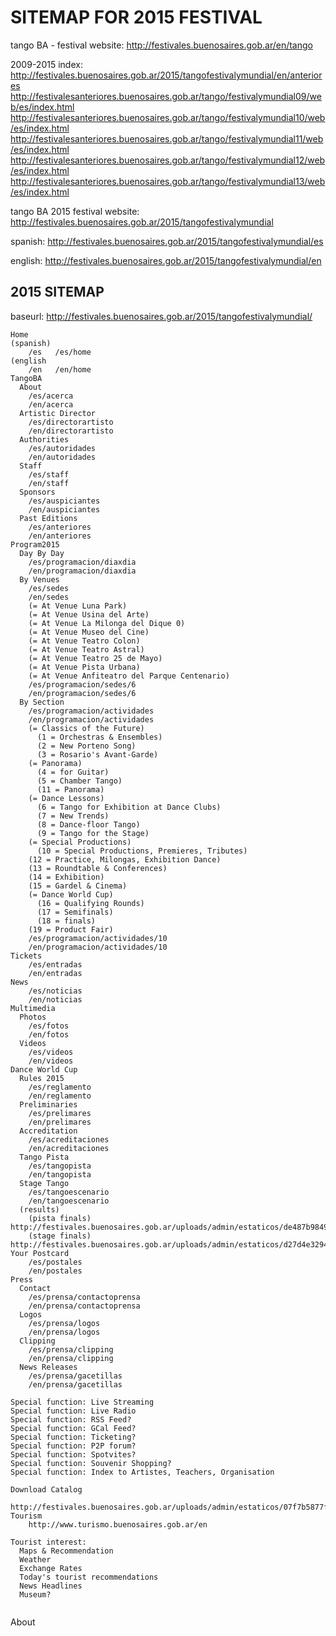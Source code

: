 SITEMAP FOR 2015 FESTIVAL
================================

tango BA - festival website:
http://festivales.buenosaires.gob.ar/en/tango

2009-2015 index:
http://festivales.buenosaires.gob.ar/2015/tangofestivalymundial/en/anteriores
http://festivalesanteriores.buenosaires.gob.ar/tango/festivalymundial09/web/es/index.html
http://festivalesanteriores.buenosaires.gob.ar/tango/festivalymundial10/web/es/index.html
http://festivalesanteriores.buenosaires.gob.ar/tango/festivalymundial11/web/es/index.html
http://festivalesanteriores.buenosaires.gob.ar/tango/festivalymundial12/web/es/index.html
http://festivalesanteriores.buenosaires.gob.ar/tango/festivalymundial13/web/es/index.html

tango BA 2015 festival website:
http://festivales.buenosaires.gob.ar/2015/tangofestivalymundial

spanish:
http://festivales.buenosaires.gob.ar/2015/tangofestivalymundial/es

english:
http://festivales.buenosaires.gob.ar/2015/tangofestivalymundial/en

## 2015 SITEMAP

baseurl: http://festivales.buenosaires.gob.ar/2015/tangofestivalymundial/

```
Home
(spanish)
    /es   /es/home
(english
    /en   /en/home
TangoBA
  About    
    /es/acerca
    /en/acerca
  Artistic Director
    /es/directorartisto
    /en/directorartisto
  Authorities
    /es/autoridades
    /en/autoridades
  Staff
    /es/staff
    /en/staff
  Sponsors
    /es/auspiciantes
    /en/auspiciantes
  Past Editions
    /es/anteriores
    /en/anteriores
Program2015
  Day By Day
    /es/programacion/diaxdia
    /en/programacion/diaxdia
  By Venues
    /es/sedes
    /en/sedes
    (= At Venue Luna Park)
    (= At Venue Usina del Arte)
    (= At Venue La Milonga del Dique 0)
    (= At Venue Museo del Cine)
    (= At Venue Teatro Colon)
    (= At Venue Teatro Astral)
    (= At Venue Teatro 25 de Mayo)
    (= At Venue Pista Urbana)
    (= At Venue Anfiteatro del Parque Centenario)
    /es/programacion/sedes/6 
    /en/programacion/sedes/6 
  By Section
    /es/programacion/actividades
    /en/programacion/actividades
    (= Classics of the Future)
      (1 = Orchestras & Ensembles)
      (2 = New Porteno Song)
      (3 = Rosario's Avant-Garde)
    (= Panorama)
      (4 = for Guitar)
      (5 = Chamber Tango)
      (11 = Panorama)
    (= Dance Lessons)  
      (6 = Tango for Exhibition at Dance Clubs)
      (7 = New Trends)
      (8 = Dance-floor Tango)
      (9 = Tango for the Stage)
    (= Special Productions)
      (10 = Special Productions, Premieres, Tributes)  
    (12 = Practice, Milongas, Exhibition Dance)
    (13 = Roundtable & Conferences)
    (14 = Exhibition)
    (15 = Gardel & Cinema)
    (= Dance World Cup)    
      (16 = Qualifying Rounds)
      (17 = Semifinals)
      (18 = finals)
    (19 = Product Fair)
    /es/programacion/actividades/10
    /en/programacion/actividades/10
Tickets
    /es/entradas
    /en/entradas
News
    /es/noticias
    /en/noticias
Multimedia
  Photos
    /es/fotos
    /en/fotos
  Videos
    /es/videos
    /en/videos
Dance World Cup
  Rules 2015
    /es/reglamento
    /en/reglamento
  Preliminaries
    /es/prelimares
    /en/prelimares
  Accreditation
    /es/acreditaciones
    /en/acreditaciones
  Tango Pista
    /es/tangopista
    /en/tangopista
  Stage Tango
    /es/tangoescenario
    /en/tangoescenario
  (results)
    (pista finals) http://festivales.buenosaires.gob.ar/uploads/admin/estaticos/de487b98490d8989db6054ff724e3e0d.pdf
    (stage finals) http://festivales.buenosaires.gob.ar/uploads/admin/estaticos/d27d4e32946526aa5b7a32afe22a1911.pdf
Your Postcard
    /es/postales
    /en/postales
Press
  Contact
    /es/prensa/contactoprensa
    /en/prensa/contactoprensa
  Logos
    /es/prensa/logos
    /en/prensa/logos
  Clipping
    /es/prensa/clipping
    /en/prensa/clipping
  News Releases
    /es/prensa/gacetillas
    /en/prensa/gacetillas

Special function: Live Streaming
Special function: Live Radio
Special function: RSS Feed?
Special function: GCal Feed?
Special function: Ticketing?
Special function: P2P forum?
Special function: Spotvites?
Special function: Souvenir Shopping?
Special function: Index to Artistes, Teachers, Organisation
        
Download Catalog
    http://festivales.buenosaires.gob.ar/uploads/admin/estaticos/07f7b5877fa83206b3ff4af87add17cd.pdf
Tourism
    http://www.turismo.buenosaires.gob.ar/en

Tourist interest:
  Maps & Recommendation
  Weather
  Exchange Rates
  Today's tourist recommendations
  News Headlines
  Museum?
    
```





       







About        
